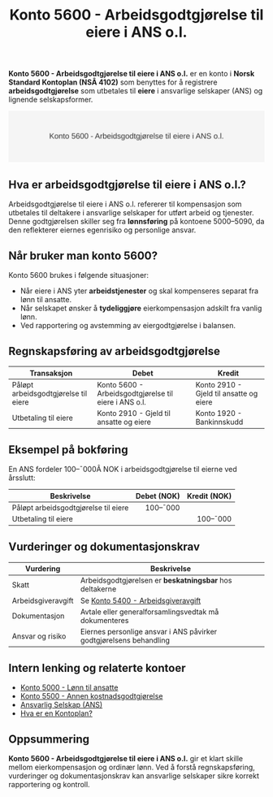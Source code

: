 ﻿---
title: "Konto 5600 - Arbeidsgodtgjørelse til eiere i ANS o.l."
meta_title: "5600-arbeidsgodtgjorelse-til-eiere-i-ans"
meta_description: '**Konto 5600 - Arbeidsgodtgjørelse til eiere i ANS o.l.** er en konto i **Norsk Standard Kontoplan (NSÂ 4102)** som benyttes for å registrere **arbeidsgodtgjÃ...'
slug: 5600-arbeidsgodtgjorelse-til-eiere-i-ans
type: blog
layout: pages/single
---

**Konto 5600 - Arbeidsgodtgjørelse til eiere i ANS o.l.** er en konto i **Norsk Standard Kontoplan (NSÂ 4102)** som benyttes for å registrere **arbeidsgodtgjørelse** som utbetales til **eiere** i ansvarlige selskaper (ANS) og lignende selskapsformer.

![Konto 5600 - Arbeidsgodtgjørelse til eiere i ANS o.l.](5600-arbeidsgodtgjorelse-til-eiere-i-ans-image.svg)

## Hva er arbeidsgodtgjørelse til eiere i ANS o.l.?

Arbeidsgodtgjørelse til eiere i ANS o.l. refererer til kompensasjon som utbetales til deltakere i ansvarlige selskaper for utført arbeid og tjenester. Denne godtgjørelsen skiller seg fra **lønnsføring** på kontoene 5000–5090, da den reflekterer eiernes egenrisiko og personlige ansvar.

## Når bruker man konto 5600?

Konto 5600 brukes i følgende situasjoner:

* Når eiere i ANS yter **arbeidstjenester** og skal kompenseres separat fra lønn til ansatte.
* Når selskapet ønsker å **tydeliggjøre** eierkompensasjon adskilt fra vanlig lønn.
* Ved rapportering og avstemming av eiergodtgjørelse i balansen.

## Regnskapsføring av arbeidsgodtgjørelse

| Transaksjon                              | Debet                                                       | Kredit                           |
|------------------------------------------|-------------------------------------------------------------|---------------------------------|
| Påløpt arbeidsgodtgjørelse til eiere     | Konto 5600 - Arbeidsgodtgjørelse til eiere i ANS o.l.       | Konto 2910 - Gjeld til ansatte og eiere |
| Utbetaling til eiere                     | Konto 2910 - Gjeld til ansatte og eiere                     | Konto 1920 - Bankinnskudd       |

## Eksempel på bokføring

En ANS fordeler 100–¯000Â NOK i arbeidsgodtgjørelse til eierne ved årsslutt:

| Beskrivelse                          | Debet (NOK) | Kredit (NOK) |
|--------------------------------------|-----------:|-------------:|
| Påløpt arbeidsgodtgjørelse til eiere |     100–¯000 |              |
| Utbetaling til eiere                 |            |     100–¯000 |

## Vurderinger og dokumentasjonskrav

| Vurdering           | Beskrivelse                                                                                  |
|---------------------|----------------------------------------------------------------------------------------------|
| Skatt               | Arbeidsgodtgjørelsen er **beskatningsbar** hos deltakerne                                    |
| Arbeidsgiveravgift  | Se [Konto 5400 - Arbeidsgiveravgift](/blogs/kontoplan/5400-arbeidsgiveravgift "Konto 5400 - Arbeidsgiveravgift")           |
| Dokumentasjon       | Avtale eller generalforsamlingsvedtak må dokumenteres                                       |
| Ansvar og risiko    | Eiernes personlige ansvar i ANS påvirker godtgjørelsens behandling                            |

## Intern lenking og relaterte kontoer

* [Konto 5000 - Lønn til ansatte](/blogs/kontoplan/5000-lonn-til-ansatte "Konto 5000 - Lønn til ansatte")
* [Konto 5500 - Annen kostnadsgodtgjørelse](/blogs/kontoplan/5500-annen-kostnadsgodtgjorelse "Konto 5500 - Annen kostnadsgodtgjørelse")
* [Ansvarlig Selskap (ANS)](/blogs/regnskap/ansvarlig-selskap "Ansvarlig Selskap (ANS): Komplett Guide til Norsk Regnskap og Ansvarsstruktur")
* [Hva er en Kontoplan?](/blogs/regnskap/hva-er-kontoplan "Hva er en Kontoplan? Komplett Guide til Kontoplaner i Norsk Regnskap")

## Oppsummering

**Konto 5600 - Arbeidsgodtgjørelse til eiere i ANS o.l.** gir et klart skille mellom eierkompensasjon og ordinær lønn. Ved å forstå regnskapsføring, vurderinger og dokumentasjonskrav kan ansvarlige selskaper sikre korrekt rapportering og kontroll.






